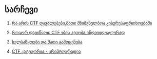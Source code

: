 # სარჩევი

1. [რა არის CTF დავალებები,მათი მნიშვნელბოა კიბერუსაფრთხოებაში](https://github.com/firelordzuka/Getting-started-with-CTF-challanges-GEO/blob/main/1.%20CTF%20%E1%83%93%E1%83%90%E1%83%95%E1%83%90%E1%83%9A%E1%83%94%E1%83%91%E1%83%94%E1%83%91%E1%83%98,%20%E1%83%9B%E1%83%90%E1%83%97%E1%83%98%20%E1%83%9B%E1%83%9C%E1%83%98%E1%83%A8%E1%83%95%E1%83%9C%E1%83%94%E1%83%9A%E1%83%9D%E1%83%91%E1%83%90%20%E1%83%99%E1%83%98%E1%83%91%E1%83%94%E1%83%A0%E1%83%A3%E1%83%A1%E1%83%90%E1%83%A4%E1%83%A0%E1%83%97%E1%83%AE%E1%83%9D%E1%83%94%E1%83%91%E1%83%90%E1%83%A8%E1%83%98)

2. [როგორ დავიწყოთ CTF ების კეთება ინდივიდუალურად](https://github.com/firelordzuka/Getting-started-with-CTF-challanges-GEO/blob/main/%E1%83%A0%E1%83%9D%E1%83%92%E1%83%9D%E1%83%A0_%E1%83%93%E1%83%90%E1%83%95%E1%83%98%E1%83%AC%E1%83%A7%E1%83%9D%E1%83%97.md)

3. [ხელსაწყოები და მათი გამოყენება](https://github.com/firelordzuka/Getting-started-with-CTF-challanges-GEO/blob/main/%22%E1%83%AE%E1%83%94%E1%83%9A%E1%83%A1%E1%83%90%E1%83%AC%E1%83%A7%E1%83%9D%E1%83%94%E1%83%91%E1%83%98%22%20%E1%83%93%E1%83%90%20%E1%83%9B%E1%83%90%E1%83%97%E1%83%98%20%E1%83%92%E1%83%90%E1%83%9B%E1%83%9D%E1%83%A7%E1%83%94%E1%83%9C%E1%83%94%E1%83%91%E1%83%90.md)

4. [CTF კატეგორია - კრიპტოგრაფია](https://github.com/firelordzuka/Getting-started-with-CTF-challanges-GEO/blob/main/CTF%20%E1%83%99%E1%83%90%E1%83%A2%E1%83%94%E1%83%92%E1%83%9D%E1%83%A0%E1%83%98%E1%83%90%20-%20%E1%83%99%E1%83%A0%E1%83%98%E1%83%9E%E1%83%A2%E1%83%9D%E1%83%92%E1%83%A0%E1%83%90%E1%83%A4%E1%83%98%E1%83%90)



